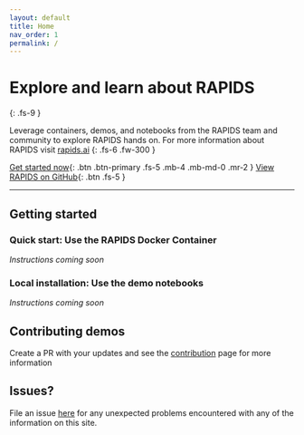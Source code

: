 ```yaml
---
layout: default
title: Home
nav_order: 1
permalink: /
---
```



# Explore and learn about RAPIDS
{: .fs-9 }

Leverage containers, demos, and notebooks from the RAPIDS team and community to explore RAPIDS hands on. For more information about RAPIDS visit [rapids.ai](http://rapids.ai)
{: .fs-6 .fw-300 }

[Get started now](#getting-started){: .btn .btn-primary .fs-5 .mb-4 .mb-md-0 .mr-2 } [View RAPIDS on GitHub](https://github.com/rapidsai){: .btn .fs-5 }

---

## Getting started

### Quick start: Use the RAPIDS Docker Container

_Instructions coming soon_

### Local installation: Use the demo notebooks

_Instructions coming soon_

## Contributing demos

Create a PR with your updates and see the [contribution]() page for more information

## Issues?

File an issue [here](https://github.com/rapidsai/demos/issues/new) for any unexpected problems encountered with any of the information on this site.
